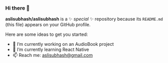 ### Hi there 👋

**aslisubhash/aslisubhash** is a ✨ _special_ ✨ repository because its `README.md` (this file) appears on your GitHub profile.

Here are some ideas to get you started:

- 🔭 I’m currently working on an AudioBook project
- 🌱 I’m currently learning React Native
- 📫 Reach me: aslisubhash@gmail.com
